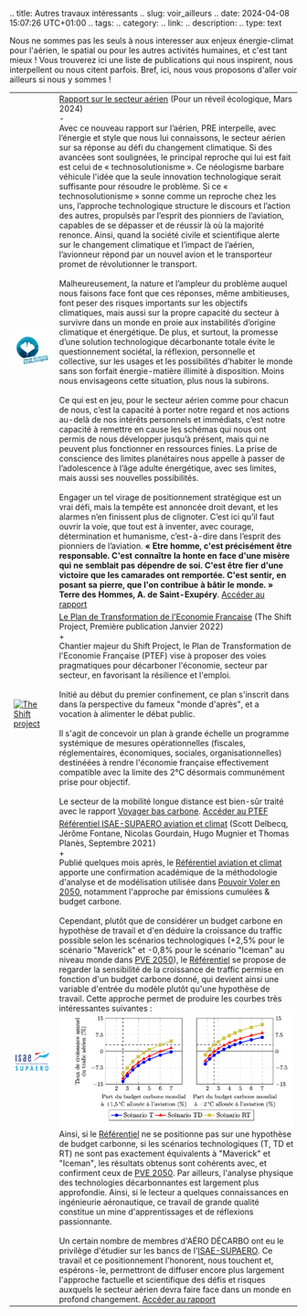 .. title: Autres travaux intéressants
.. slug: voir_ailleurs
.. date: 2024-04-08 15:07:26 UTC+01:00
.. tags: 
.. category: 
.. link: 
.. description: 
.. type: text


Nous ne sommes pas les seuls à nous interesser aux enjeux énergie-climat pour l'aérien, le spatial ou pour les autres activités humaines, et c'est tant mieux ! Vous trouverez ici une liste de publications qui nous inspirent, nous interpellent ou nous citent parfois. Bref, ici, nous vous proposons d'aller voir ailleurs si nous y sommes !

<table>
    <tr>
        <td class="image-cell">
            <a href=https://pour-un-reveil-ecologique.org/fr/ target=_blank>
                <img src="/images/logo_PRE.jpg" class="ad_img_bullet_point" alt="Pour un réveil écologique">
            </a>
        </td>
        <td class="content-cell">
            <a href=https://pour-un-reveil-ecologique.org/fr/articles/rapport-secteur-a%C3%A9rien/ target=_blank>Rapport sur le secteur aérien</a>
            <span class="ad_ref">(Pour un réveil écologique, Mars 2024)</span>
            <div class="accordion-section">
                <div class="accordion-header">-</div>
                <div class="accordion-content ad_preview active">
                Avec ce nouveau rapport sur l’aérien, PRE interpelle, avec l’énergie et style que nous lui
                connaissons, le secteur aérien sur sa réponse au défi du changement climatique. Si des
                avancées sont soulignées, le principal reproche qui lui est fait est celui de « technosolutionisme ». Ce néologisme barbare véhicule l'idée que la seule innovation technologique serait suffisante
                pour résoudre le problème. Si ce « technosolutionisme » sonne comme un reproche chez les uns, l’approche technologique structure le discours et l’action des autres, propulsés par l’esprit des pionniers de l’aviation, capables de se dépasser et de réussir là où la majorité renonce. Ainsi, quand la société civile et scientifique alerte sur le changement climatique et l’impact de l’aérien, l’avionneur répond par un nouvel avion et le transporteur promet de révolutionner le transport.
                <br><br>
                Malheureusement, la nature et l’ampleur du problème auquel nous faisons face font que ces réponses, même ambitieuses, font peser des risques importants sur les objectifs climatiques, mais aussi sur la propre capacité du secteur à survivre dans un monde en proie aux instabilités d’origine climatique et énergétique. De plus, et surtout, la promesse d’une solution technologique décarbonante totale évite le questionnement sociétal, la réflexion, personnelle et collective, sur les usages et les possibilités d’habiter le monde sans son forfait énergie-matière illimité à disposition. Moins nous envisageons cette situation, plus nous la subirons.
                <br><br>
                Ce qui est en jeu, pour le secteur aérien comme pour chacun de nous, c’est la capacité à porter notre regard et nos actions au-delà de nos intérêts personnels et immédiats, c’est notre capacité à remettre en cause les schémas qui nous ont permis de nous développer jusqu’à présent, mais qui ne peuvent plus fonctionner en ressources finies. La prise de conscience des limites planétaires nous appelle à passer de l’adolescence à l’âge adulte énergétique, avec ses limites, mais aussi ses nouvelles possibilités.
                <br><br>
                Engager un tel virage de positionnement stratégique est un vrai défi, mais la tempête est annoncée droit devant, et les alarmes n’en finissent plus de clignoter. C’est ici qu’il faut ouvrir la voie, que tout est à inventer, avec courage, détermination et humanisme, c’est-à-dire dans l’esprit des pionniers de l’aviation. <strong>« Etre homme, c'est précisément être responsable. C'est connaître la honte en face d'une misère qui ne semblait pas dépendre de soi. C'est être fier d'une victoire que les camarades ont remportée. C'est sentir, en posant sa pierre, que l'on contribue à bâtir le monde. » Terre des Hommes, A. de Saint-Exupéry</strong>. <a href=https://pour-un-reveil-ecologique.org/fr/articles/rapport-secteur-a%C3%A9rien/  target="_blank">Accéder au rapport</a>
                </div>
            </div>
        </td>
    <tr>
    <tr>
        <td class="image-cell">
            <a href=https://theshiftproject.org/ target=_blank>
                <img src="/images/logo TSP carré.png" class="ad_img_bullet_point" alt="The Shift project">
            </a>
        </td>
        <td class="content-cell">
            <a href=https://ilnousfautunplan.fr/ target=_blank>Le Plan de Transformation de l'Economie Francaise</a>
            <span class="ad_ref">(The Shift Project, Première publication Janvier 2022)</span>
            <div class="accordion-section">
                <div class="accordion-header">+</div>
                <div class="accordion-content ad_preview">
                   Chantier majeur du Shift Project, le Plan de Transformation de l'Economie Française (PTEF) vise à proposer des voies pragmatiques pour décarboner l'économie, secteur par secteur, en favorisant la résilience et l'emploi.
                   <br><br>
                   Initié au début du premier confinement, ce plan s'inscrit dans dans la perspective du fameux "monde d'après", et a vocation à alimenter le débat public.
                   <br><br>
                   Il s'agit de concevoir un plan à grande échelle un programme systémique de mesures opérationnelles (fiscales, réglementaires, économiques, sociales, organisationnelles) destinéées à rendre l'économie française effectivement compatible avec la limite des 2°C désormais communément prise pour objectif.<br><br>
                   Le secteur de la mobilité longue distance est bien-sûr traité avec le rapport <a href=https://theshiftproject.org/wp-content/uploads/2022/04/Voyager-Bas-Carbone-RAPPORT-FINAL.pdf target=_blank>Voyager bas carbone</a>. <a href=https://ilnousfautunplan.fr/  target="_blank">Accéder au PTEF</a>
                </div>
            </div>
        </td>
    <tr>
        <tr>
        <td class="image-cell">
            <a href=https://www.isae-supaero.fr/fr/ target=_blank>
                <img src="/images/logo_SUPAERO.png" class="ad_img_bullet_point" alt="ISAE SUPAERO">
            </a>
        </td>
        <td class="content-cell">
            <a href=https://www.isae-supaero.fr/fr/horizons-186/referentiel-aviation-et-climat/referentiel-aviation-et-climat/ target=_blank>Référentiel ISAE-SUPAERO aviation et climat</a>
            <span class="ad_ref">(Scott Delbecq, Jérôme Fontane, Nicolas Gourdain, Hugo Mugnier et Thomas Planès, Septembre 2021)</span>
            <div class="accordion-section">
                <div class="accordion-header">+</div>
                <div class="accordion-content ad_preview">
                    Publié quelques mois après, le <a href=https://www.isae-supaero.fr/fr/horizons-186/referentiel-aviation-et-climat/referentiel-aviation-et-climat/ target=_blank>Référentiel aviation et climat</a> apporte une confirmation académique de la méthodologie d'analyse et de modélisation utilisée dans <a href="link://slug/pve2050">Pouvoir Voler en 2050</a>, notamment l'approche par émissions cumulées & budget carbone.
                    <br><br>
                    Cependant, plutôt que de considérer un budget carbone en hypothèse de travail et d'en déduire la croissance du traffic possible selon les scénarios technologiques (+2,5% pour le scénario "Maverick" et -0,8% pour le scénario "Iceman" au niveau monde dans <a href="link://slug/pve2050">PVE 2050</a>), le <a href=https://www.isae-supaero.fr/fr/horizons-186/referentiel-aviation-et-climat/referentiel-aviation-et-climat/ target=_blank>Référentiel</a> se propose de regarder la sensibilité de la croissance de traffic permise en fonction d'un budget carbone donné, qui devient ainsi une variable d'entrée du modèle plutôt qu'une hypothèse de travail. Cette approche permet de produire les courbes très intéressantes suivantes :
                    <br>
                    <div style="text-align:center">
                        <img src="/images/REF_SUPAERO_Budget_Carbone.png" class="ad_img_accueil" >
                    </div>
                    Ainsi, si le <a href=https://www.isae-supaero.fr/fr/horizons-186/referentiel-aviation-et-climat/referentiel-aviation-et-climat/ target=_blank>Référentiel</a> ne se positionne pas sur une hypothèse de budget carbonne, si les scénarios technologiques (T, TD et RT) ne sont pas exactement équivalents à "Maverick" et "Iceman", les résultats obtenus sont cohérents avec, et confirment ceux de <a href="link://slug/pve2050">PVE 2050</a>. Par ailleurs, l'analyse physique des technologies décarbonnantes est largement plus approfondie. Ainsi, si le lecteur a quelques connaissances en ingénieurie aéronautique, ce travail de grande qualité constitue un mine d'apprentissages et de réflexions passionnante.
                    <br><br>
                    Un certain nombre de membres d'AÉRO DÉCARBO ont eu le privilège d'étudier sur les bancs de l'<a href=https://www.isae-supaero.fr/fr/ target=_blank>ISAE-SUPAERO</a>. Ce travail et ce positionnement l'honorent, nous touchent et, espérons-le, permettront de diffuser encore plus largement l'approche factuelle et scientifique des défis et risques auxquels le secteur aérien devra faire face dans un monde en profond changement. <a href=https://www.isae-supaero.fr/fr/horizons-186/referentiel-aviation-et-climat/referentiel-aviation-et-climat/  target="_blank">Accéder au rapport</a>
                </div>
            </div>
        </td>
    <tr>
</table>